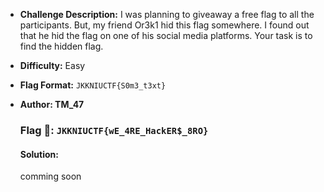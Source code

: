 - **Challenge Description:** I was planning to giveaway a free flag to all the participants. But, my friend Or3k1 hid this flag somewhere. I found out that he hid the flag on one of his social media platforms. Your task is to find the hidden flag.
 - **Difficulty:** Easy
 - **Flag Format:** `JKKNIUCTF{S0m3_t3xt}`
 - **Author: TM_47**

   ### **Flag 🚩:** `JKKNIUCTF{wE_4RE_HackER$_8RO}`
   #### Solution:
   comming soon

